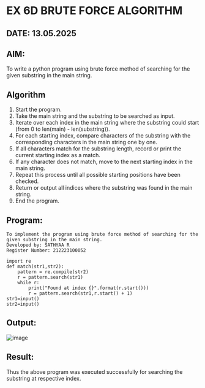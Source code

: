 # EX 6D BRUTE FORCE ALGORITHM

## DATE: 13.05.2025

## AIM:
To write a python program using brute force method of searching for the given substring in the main string.


## Algorithm

1. Start the program.
2. Take the main string and the substring to be searched as input.
3. Iterate over each index in the main string where the substring could start (from 0 to len(main) - len(substring)).
4. For each starting index, compare characters of the substring with the corresponding characters in the main string one by one.
5. If all characters match for the substring length, record or print the current starting index as a match.
6. If any character does not match, move to the next starting index in the main string.
7. Repeat this process until all possible starting positions have been checked.
8. Return or output all indices where the substring was found in the main string.
9. End the program.


## Program:

```
To implement the program using brute force method of searching for the given substring in the main string.
Developed by: SATHYAA R
Register Number: 212223100052
```

```
import re 
def match(str1,str2):
    pattern = re.compile(str2)
    r = pattern.search(str1)
    while r:
        print("Found at index {}".format(r.start()))
        r = pattern.search(str1,r.start() + 1)
str1=input()
str2=input()
```


## Output:

![image](https://github.com/user-attachments/assets/83ae83b3-2b3d-4cad-90ae-9f9dfef1f8f2)


## Result:
Thus the above program was executed successfully for searching the substring at respective index.

